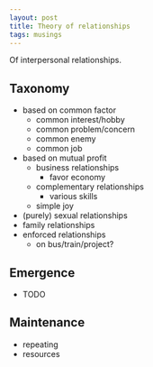 ```yaml
---
layout: post
title: Theory of relationships
tags: musings
---
```


Of interpersonal relationships.

## Taxonomy

- based on common factor
  - common interest/hobby
  - common problem/concern
  - common enemy
  - common job
- based on mutual profit
  - business relationships
    - favor economy
  - complementary relationships
    - various skills
  - simple joy
- (purely) sexual relationships
- family relationships
- enforced relationships
  - on bus/train/project?

## Emergence
- TODO

## Maintenance
- repeating
- resources
